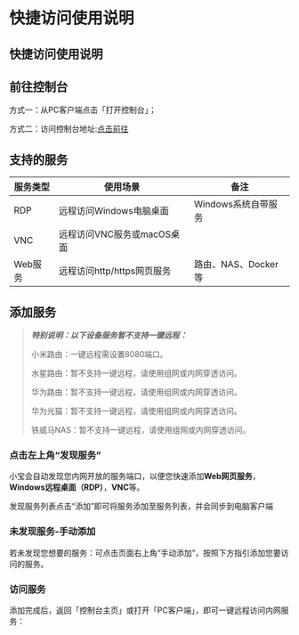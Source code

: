 # 快捷访问使用说明

## 快捷访问使用说明

## 前往控制台

方式一：从PC客户端点击「打开控制台」；

方式二：访问控制台地址:[点击前往](https://yc.iepose.com)

## 支持的服务

| 服务类型  | 使用场景               | 备注             |
| ----- | ------------------ | -------------- |
| RDP   | 远程访问Windows电脑桌面    | Windows系统自带服务  |
| VNC   | 远程访问VNC服务或macOS桌面  |                |
| Web服务 | 远程访问http/https网页服务 | 路由、NAS、Docker等 |

## 添加服务

> _**特别说明：以下设备服务暂不支持一键远程：**_
>
> 小米路由：一键远程需设置8080端口。
>
> 水星路由：暂不支持一键远程，请使用组网或内网穿透访问。
>
> 华为路由：暂不支持一键远程，请使用组网或内网穿透访问。
>
> 华为光猫：暂不支持一键远程，请使用组网或内网穿透访问。
>
> 铁威马NAS：暂不支持一键远程，请使用组网或内网穿透访问。

### 点击左上角“发现服务”

小宝会自动发现您内网开放的服务端口，以便您快速添加**Web网页服务**，**Windows远程桌面（RDP）**，**VNC**等。

发现服务列表点击“添加”即可将服务添加至服务列表，并会同步到电脑客户端

### 未发现服务-手动添加

若未发现您想要的服务：可点击页面右上角“手动添加”，按照下方指引添加您要访问的服务。

### 访问服务

添加完成后，返回「控制台主页」或打开「PC客户端」，即可一键远程访问内网服务：
